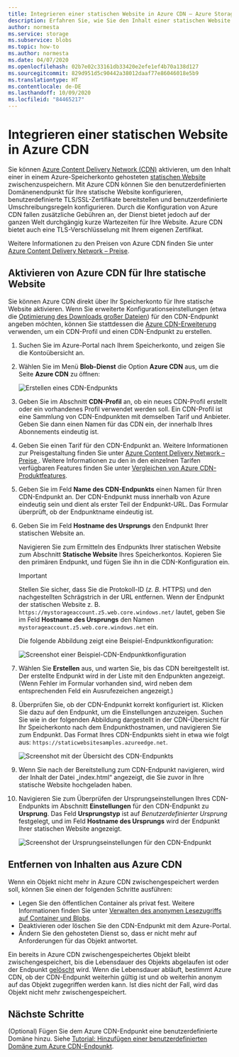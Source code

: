 ```yaml
---
title: Integrieren einer statischen Website in Azure CDN – Azure Storage
description: Erfahren Sie, wie Sie den Inhalt einer statischen Website aus einem Azure Storage-Konto mithilfe von Azure Content Delivery Network (CDN) zwischenspeichern.
author: normesta
ms.service: storage
ms.subservice: blobs
ms.topic: how-to
ms.author: normesta
ms.date: 04/07/2020
ms.openlocfilehash: 02b7e02c33161db33420e2efe1ef4b70a138d127
ms.sourcegitcommit: 829d951d5c90442a38012daaf77e86046018e5b9
ms.translationtype: HT
ms.contentlocale: de-DE
ms.lasthandoff: 10/09/2020
ms.locfileid: "84465217"
---
```

# <a name="integrate-a-static-website-with-azure-cdn"></a>Integrieren einer statischen Website in Azure CDN

Sie können [Azure Content Delivery Network (CDN)](../../cdn/cdn-overview.md) aktivieren, um den Inhalt einer in einem Azure-Speicherkonto gehosteten [statischen Website](storage-blob-static-website.md) zwischenzuspeichern. Mit Azure CDN können Sie den benutzerdefinierten Domänenendpunkt für Ihre statische Website konfigurieren, benutzerdefinierte TLS/SSL-Zertifikate bereitstellen und benutzerdefinierte Umschreibungsregeln konfigurieren. Durch die Konfiguration von Azure CDN fallen zusätzliche Gebühren an, der Dienst bietet jedoch auf der ganzen Welt durchgängig kurze Wartezeiten für Ihre Website. Azure CDN bietet auch eine TLS-Verschlüsselung mit Ihrem eigenen Zertifikat. 

Weitere Informationen zu den Preisen von Azure CDN finden Sie unter [Azure Content Delivery Network – Preise](https://azure.microsoft.com/pricing/details/cdn/).

## <a name="enable-azure-cdn-for-your-static-website"></a>Aktivieren von Azure CDN für Ihre statische Website

Sie können Azure CDN direkt über Ihr Speicherkonto für Ihre statische Website aktivieren. Wenn Sie erweiterte Konfigurationseinstellungen (etwa die [Optimierung des Downloads großer Dateien](../../cdn/cdn-optimization-overview.md#large-file-download)) für den CDN-Endpunkt angeben möchten, können Sie stattdessen die [Azure CDN-Erweiterung](../../cdn/cdn-create-new-endpoint.md) verwenden, um ein CDN-Profil und einen CDN-Endpunkt zu erstellen.

1. Suchen Sie im Azure-Portal nach Ihrem Speicherkonto, und zeigen Sie die Kontoübersicht an.

1. Wählen Sie im Menü **Blob-Dienst** die Option **Azure CDN** aus, um die Seite **Azure CDN** zu öffnen:

    ![Erstellen eines CDN-Endpunkts](media/storage-blob-static-website-custom-domain/cdn-storage-new.png)

1. Geben Sie im Abschnitt **CDN-Profil** an, ob ein neues CDN-Profil erstellt oder ein vorhandenes Profil verwendet werden soll. Ein CDN-Profil ist eine Sammlung von CDN-Endpunkten mit demselben Tarif und Anbieter. Geben Sie dann einen Namen für das CDN ein, der innerhalb Ihres Abonnements eindeutig ist.

1. Geben Sie einen Tarif für den CDN-Endpunkt an. Weitere Informationen zur Preisgestaltung finden Sie unter [Azure Content Delivery Network – Preise ](https://azure.microsoft.com/pricing/details/cdn/). Weitere Informationen zu den in den einzelnen Tarifen verfügbaren Features finden Sie unter [Vergleichen von Azure CDN-Produktfeatures](../../cdn/cdn-features.md).

1. Geben Sie im Feld **Name des CDN-Endpunkts** einen Namen für Ihren CDN-Endpunkt an. Der CDN-Endpunkt muss innerhalb von Azure eindeutig sein und dient als erster Teil der Endpunkt-URL. Das Formular überprüft, ob der Endpunktname eindeutig ist.

1. Geben Sie im Feld **Hostname des Ursprungs** den Endpunkt Ihrer statischen Website an. 

   Navigieren Sie zum Ermitteln des Endpunkts Ihrer statischen Website zum Abschnitt **Statische Website** Ihres Speicherkontos.  Kopieren Sie den primären Endpunkt, und fügen Sie ihn in die CDN-Konfiguration ein.

   > [!IMPORTANT]
   > Stellen Sie sicher, dass Sie die Protokoll-ID (*z. B.* HTTPS) und den nachgestellten Schrägstrich in der URL entfernen. Wenn der Endpunkt der statischen Website z. B. `https://mystorageaccount.z5.web.core.windows.net/` lautet, geben Sie im Feld **Hostname des Ursprungs** den Namen `mystorageaccount.z5.web.core.windows.net` ein.

   Die folgende Abbildung zeigt eine Beispiel-Endpunktkonfiguration:

   ![Screenshot einer Beispiel-CDN-Endpunktkonfiguration](media/storage-blob-static-website-custom-domain/add-cdn-endpoint.png)

1. Wählen Sie **Erstellen** aus, und warten Sie, bis das CDN bereitgestellt ist. Der erstellte Endpunkt wird in der Liste mit den Endpunkten angezeigt. (Wenn Fehler im Formular vorhanden sind, wird neben dem entsprechenden Feld ein Ausrufezeichen angezeigt.)

1. Überprüfen Sie, ob der CDN-Endpunkt korrekt konfiguriert ist. Klicken Sie dazu auf den Endpunkt, um die Einstellungen anzuzeigen. Suchen Sie wie in der folgenden Abbildung dargestellt in der CDN-Übersicht für Ihr Speicherkonto nach dem Endpunkthostnamen, und navigieren Sie zum Endpunkt. Das Format Ihres CDN-Endpunkts sieht in etwa wie folgt aus: `https://staticwebsitesamples.azureedge.net`.

    ![Screenshot mit der Übersicht des CDN-Endpunkts](media/storage-blob-static-website-custom-domain/verify-cdn-endpoint.png)

1. Wenn Sie nach der Bereitstellung zum CDN-Endpunkt navigieren, wird der Inhalt der Datei „index.html“ angezeigt, die Sie zuvor in Ihre statische Website hochgeladen haben.

1. Navigieren Sie zum Überprüfen der Ursprungseinstellungen Ihres CDN-Endpunkts im Abschnitt **Einstellungen** für den CDN-Endpunkt zu **Ursprung**. Das Feld **Ursprungstyp** ist auf *Benutzerdefinierter Ursprung* festgelegt, und im Feld **Hostname des Ursprungs** wird der Endpunkt Ihrer statischen Website angezeigt.

    ![Screenshot der Ursprungseinstellungen für den CDN-Endpunkt](media/storage-blob-static-website-custom-domain/verify-cdn-origin.png)

## <a name="remove-content-from-azure-cdn"></a>Entfernen von Inhalten aus Azure CDN

Wenn ein Objekt nicht mehr in Azure CDN zwischengespeichert werden soll, können Sie einen der folgenden Schritte ausführen:

* Legen Sie den öffentlichen Container als privat fest. Weitere Informationen finden Sie unter [Verwalten des anonymen Lesezugriffs auf Container und Blobs](storage-manage-access-to-resources.md).
* Deaktivieren oder löschen Sie den CDN-Endpunkt mit dem Azure-Portal.
* Ändern Sie den gehosteten Dienst so, dass er nicht mehr auf Anforderungen für das Objekt antwortet.

Ein bereits in Azure CDN zwischengespeichertes Objekt bleibt zwischengespeichert, bis die Lebensdauer des Objekts abgelaufen ist oder der Endpunkt [gelöscht](../../cdn/cdn-purge-endpoint.md) wird. Wenn die Lebensdauer abläuft, bestimmt Azure CDN, ob der CDN-Endpunkt weiterhin gültig ist und ob weiterhin anonym auf das Objekt zugegriffen werden kann. Ist dies nicht der Fall, wird das Objekt nicht mehr zwischengespeichert.

## <a name="next-steps"></a>Nächste Schritte

(Optional) Fügen Sie dem Azure CDN-Endpunkt eine benutzerdefinierte Domäne hinzu. Siehe [Tutorial: Hinzufügen einer benutzerdefinierten Domäne zum Azure CDN-Endpunkt](../../cdn/cdn-map-content-to-custom-domain.md).
